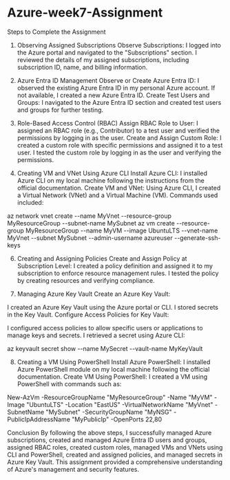 # Azure-week7-Assignment



Steps to Complete the Assignment
1. Observing Assigned Subscriptions
Observe Subscriptions:
I logged into the Azure portal and navigated to the "Subscriptions" section.
I reviewed the details of my assigned subscriptions, including subscription ID, name, and billing information.

2. Azure Entra ID Management
Observe or Create Azure Entra ID:
I observed the existing Azure Entra ID in my personal Azure account. If not available, I created a new Azure Entra ID.
Create Test Users and Groups:
I navigated to the Azure Entra ID section and created test users and groups for further testing.

3. Role-Based Access Control (RBAC)
Assign RBAC Role to User:
I assigned an RBAC role (e.g., Contributor) to a test user and verified the permissions by logging in as the user.
Create and Assign Custom Role:
I created a custom role with specific permissions and assigned it to a test user.
I tested the custom role by logging in as the user and verifying the permissions.

4. Creating VM and VNet Using Azure CLI
Install Azure CLI:
I installed Azure CLI on my local machine following the instructions from the official documentation.
Create VM and VNet:
Using Azure CLI, I created a Virtual Network (VNet) and a Virtual Machine (VM). Commands used included:

az network vnet create --name MyVnet --resource-group MyResourceGroup --subnet-name MySubnet
az vm create --resource-group MyResourceGroup --name MyVM --image UbuntuLTS --vnet-name MyVnet --subnet MySubnet --admin-username azureuser --generate-ssh-keys

6. Creating and Assigning Policies
Create and Assign Policy at Subscription Level:
I created a policy definition and assigned it to my subscription to enforce resource management rules.
I tested the policy by creating resources and verifying compliance.

7. Managing Azure Key Vault
Create an Azure Key Vault:

I created an Azure Key Vault using the Azure portal or CLI.
I stored secrets in the Key Vault.
Configure Access Policies for Key Vault:

I configured access policies to allow specific users or applications to manage keys and secrets.
I retrieved a secret using Azure CLI:

az keyvault secret show --name MySecret --vault-name MyKeyVault

8. Creating a VM Using PowerShell
Install Azure PowerShell:
I installed Azure PowerShell module on my local machine following the official documentation.
Create VM Using PowerShell:
I created a VM using PowerShell with commands such as:

New-AzVm -ResourceGroupName "MyResourceGroup" -Name "MyVM" -Image "UbuntuLTS" -Location "EastUS" -VirtualNetworkName "MyVnet" -SubnetName "MySubnet" -SecurityGroupName "MyNSG" -PublicIpAddressName "MyPublicIp" -OpenPorts 22,80

Conclusion
By following the above steps, I successfully managed Azure subscriptions, created and managed Azure Entra ID users and groups, assigned RBAC roles, created custom roles, managed VMs and VNets using CLI and PowerShell, created and assigned policies, and managed secrets in Azure Key Vault. This assignment provided a comprehensive understanding of Azure's management and security features.

